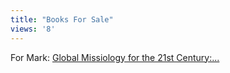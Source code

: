 ```yaml
---
title: "Books For Sale"
views: '8'
---
```

<p>For Mark: <a HREF="http://www.amazon.ca/exec/obidos/ASIN/0801022592/farawsoclos0a-20">Global Missiology for the 21st Century:...</a></p>
